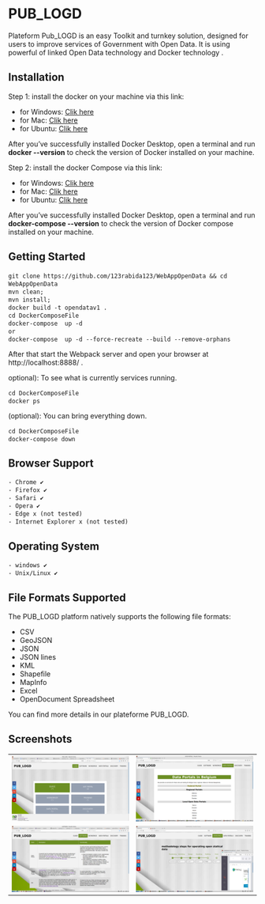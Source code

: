 # PUB_LOGD
Plateform Pub_LOGD is an easy Toolkit and turnkey solution, 
designed for users to improve services of Government with Open Data. 
It is using powerful of linked Open Data technology and Docker technology .

## Installation

Step 1: install the docker on your machine via this link:

- for Windows:  [Clik here](https://docs.docker.com/docker-for-windows/install/)
- for Mac: [Clik here](https://docs.docker.com/docker-for-mac/install/)
- for Ubuntu: [Clik here](https://phoenixnap.com/kb/how-to-install-docker-on-ubuntu-18-04)


After you’ve successfully installed Docker Desktop, open a terminal and run **docker --version** to check the version of Docker installed on your machine.


Step 2: install the docker Compose via this link: 

- for Windows:  [Clik here](https://docs.docker.com/compose/install/#install-compose-on-windows-desktop-systems)
- for Mac: [Clik here](https://docs.docker.com/compose/install/#install-compose-on-macos)
- for Ubuntu: [Clik here](https://docs.docker.com/compose/install/#install-compose-on-linux-systems)

After you’ve successfully installed Docker Desktop, open a terminal and run **docker-compose --version** to check the version of Docker compose installed on your machine.



## Getting Started
```
git clone https://github.com/123rabida123/WebAppOpenData && cd WebAppOpenData
mvn clean;
mvn install;
docker build -t opendatav1 .
cd DockerComposeFile
docker-compose  up -d
or 
docker-compose  up -d --force-recreate --build --remove-orphans
```

After that start the Webpack server and open your browser at http://localhost:8888/ .


optional): To see what is currently  services running.

```
cd DockerComposeFile
docker ps
```

(optional): You can bring everything down.
 
 ```
 cd DockerComposeFile
 docker-compose down
 ```
 
 
## Browser Support
```
- Chrome ✔    
- Firefox ✔
- Safari ✔
- Opera ✔
- Edge x (not tested)
- Internet Explorer x (not tested)
```

## Operating System
```
- windows ✔ 
- Unix/Linux ✔ 
```


## File Formats Supported 

The PUB_LOGD platform natively supports the following file formats:

- CSV
- GeoJSON
- JSON
- JSON lines
- KML
- Shapefile
- MapInfo
- Excel
- OpenDocument Spreadsheet

You can find more details in our plateforme PUB_LOGD.

## Screenshots
 

| | |
| ------------- | ------------- |
| ![image](https://raw.githubusercontent.com/123rabida123/WebAppOpenData/master/Screenshot/2020-03-10-162619_1920x1056_scrot.png)  | ![image](https://raw.githubusercontent.com/123rabida123/WebAppOpenData/master/Screenshot/2020-03-07-173955_1920x1080_scrot.png) |
| ![image](https://raw.githubusercontent.com/123rabida123/WebAppOpenData/master/Screenshot/2020-03-10-164124_1920x1080_scrot.png)  | ![image](https://raw.githubusercontent.com/123rabida123/WebAppOpenData/master/Screenshot/neo4j-process.png) |

